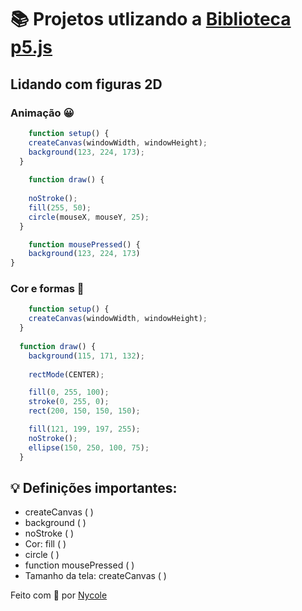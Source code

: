 # 📚 Projetos utlizando a [Biblioteca p5.js](https://p5js.org/) 

## Lidando com figuras 2D

### Animação 😀

```js
    function setup() {
    createCanvas(windowWidth, windowHeight);
    background(123, 224, 173);
  }
  
    function draw() {
  
    noStroke();
    fill(255, 50);
    circle(mouseX, mouseY, 25);    
  }

    function mousePressed() {
    background(123, 224, 173)
}
```
### Cor e formas 🎨



```javascript
    function setup() {
    createCanvas(windowWidth, windowHeight);
  }
  
  function draw() {
    background(115, 171, 132);
  
    rectMode(CENTER);

    fill(0, 255, 100);
    stroke(0, 255, 0);
    rect(200, 150, 150, 150);

    fill(121, 199, 197, 255);
    noStroke();
    ellipse(150, 250, 100, 75); 
  }
```



## 💡 Definições importantes: 

* createCanvas ( )
* background ( )
* noStroke ( )
* Cor: fill ( ) 
* circle ( )
* function mousePressed ( )
* Tamanho da tela: createCanvas ( )


Feito com 💖 por [Nycole](https://github.com/nycolexavier:)

 
